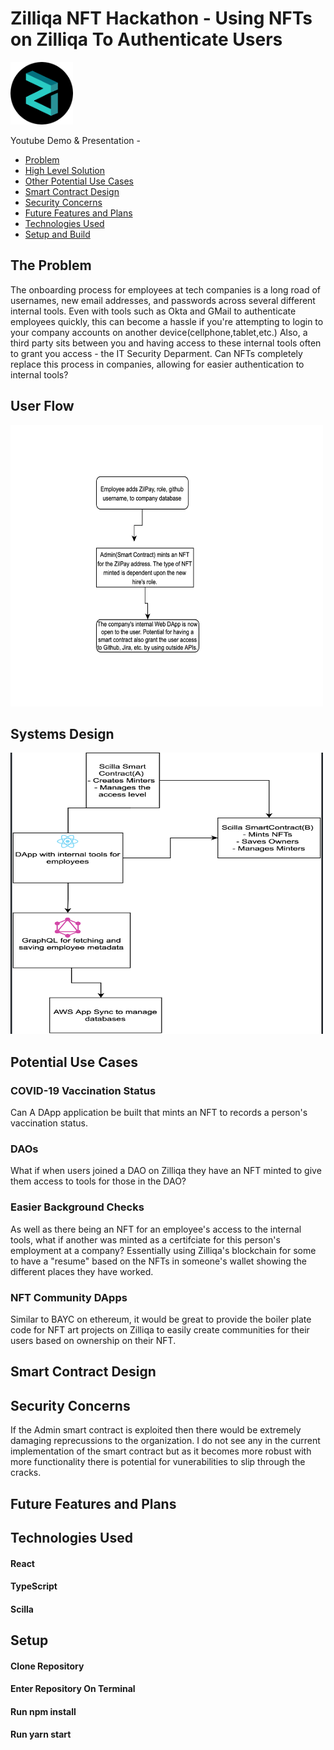 # Zilliqa NFT Hackathon - Using NFTs on Zilliqa To Authenticate Users  
<img src="https://github.com/yao-suke/zilliqa-nftauthentication/blob/main/download.png" width="100" height="100"/> 


Youtube Demo & Presentation -  

- [Problem](#problem) 
- [High Level Solution](#solution)
- [Other Potential Use Cases](#usecases)
- [Smart Contract Design](#contract) 
- [Security Concerns](#security)
- [Future Features and Plans](#future)
- [Technologies Used](#tech)
- [Setup and Build](#setup)

## The Problem <a name="problem"></a>
The onboarding process for employees at tech companies is a long road of usernames, new email addresses, and passwords across several different internal tools. Even with tools such as Okta and GMail to authenticate employees quickly, this can become a hassle if you're attempting to login to your company accounts on another device(cellphone,tablet,etc.) Also, a third party sits between you and having access to these internal tools often to grant you access - the IT Security Deparment. Can NFTs completely replace this process in companies, allowing for easier authentication to internal tools? 

## User Flow <a name="solution"></a>
<img src="https://github.com/yao-suke/zilliqa-nftauthentication/blob/main/Screen%20Shot%202021-10-18%20at%2012.30.13%20AM.png" width="500" height="450"/>  

## Systems Design 
<img src="https://github.com/yao-suke/zilliqa-nftauthentication/blob/main/Screen%20Shot%202021-10-19%20at%2010.12.04%20PM.png" width="500" height="450"/>  

## Potential Use Cases <a name="usecases"></a>   

### COVID-19 Vaccination Status
Can A DApp application be built that mints an NFT to records a person's vaccination status. 

### DAOs 
What if when users joined a DAO on Zilliqa they have an NFT minted to give them access to tools for those in the DAO? 

### Easier Background Checks 
As well as there being an NFT for an employee's access to the internal tools, what if another was minted as a certifciate for this person's employment at a company? Essentially using Zilliqa's blockchain for some to have a "resume" based on the NFTs in someone's wallet showing the different places they have worked.   

### NFT Community DApps 
Similar to BAYC on ethereum, it would be great to provide the boiler plate code for NFT art projects on Zilliqa to easily create communities for their users based on ownership on their NFT. 


## Smart Contract Design <a name="contract"></a>


## Security Concerns  <a name="security"></a>
If the Admin smart contract is exploited then there would be extremely damaging reprecussions to the organization. I do not see any in the current implementation of the smart contract but as it becomes more robust with more functionality there is potential for vunerabilities to slip through the cracks. 

## Future Features and Plans <a name="future"></a>


## Technologies Used <a name="tech"></a>    

#### React 
#### TypeScript
#### Scilla


## Setup <a name="setup"></a>
#### Clone Repository 
#### Enter Repository On Terminal 
#### Run npm install 
#### Run yarn start

